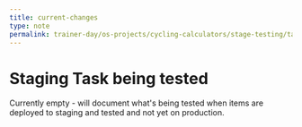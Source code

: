 ```yaml
---
title: current-changes
type: note
permalink: trainer-day/os-projects/cycling-calculators/stage-testing/task-list-and-status
---
```


# Staging Task being tested



Currently empty - will document what's being tested when items are deployed to staging and tested and not yet on production.